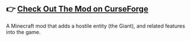 👉 [**Check Out The Mod on CurseForge**](https://www.curseforge.com/minecraft/mc-mods/colossal-giants)
---
A Minecraft mod that adds a hostile entity (the Giant), and related features into the game. 
